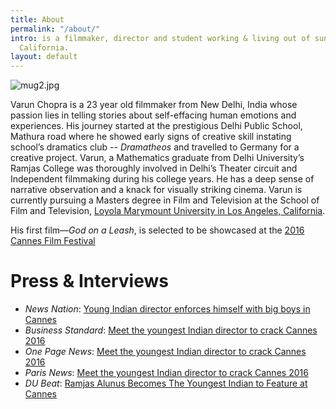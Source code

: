 ```yaml
---
title: About
permalink: "/about/"
intro: is a filmmaker, director and student working & living out of sunny Los Angeles,
  California.
layout: default
---
```


![mug2.jpg](/uploads/mug2.jpg)

Varun Chopra is a 23 year old filmmaker from New Delhi, India whose passion lies in telling stories about self-effacing human emotions and experiences. His journey started at the prestigious Delhi Public School, Mathura road where he showed early signs of creative skill instating school’s dramatics club -- *Dramatheos* and travelled to Germany for a creative project. Varun, a Mathematics graduate from Delhi University’s Ramjas College was thoroughly involved in Delhi’s Theater circuit and Independent filmmaking during his college years. He has a deep sense of narrative observation and a knack for visually striking cinema. Varun is currently pursuing a Masters degree in Film and Television at the School of Film and Television, [Loyola Marymount University in Los Angeles, California](http://www.lmu.edu/).

His first film&mdash;*God on a Leash*, is selected to be showcased at the [2016 Cannes Film Festival](http://sub.festival-cannes.fr/SfcCatalogue/MovieDetail/f6d5ff19-78ed-4411-9756-8ae088ce8165)

# Press & Interviews

- *News Nation*: [Young Indian director enforces himself with big boys in Cannes](http://www.newsnation.in/article/127759-young-indian-director-enforces-himself-with-big-boys-in-cannes.html)
- *Business Standard*: [Meet the youngest Indian director to crack Cannes 2016](http://www.business-standard.com/article/news-ani/meet-the-youngest-indian-director-to-crack-cannes-2016-116042500492_1.html)
- *One Page News*: [Meet the youngest Indian director to crack Cannes 2016](http://www.onenewspage.com/n/Entertainment/759lhubxi/Meet-the-youngest-Indian-director-to-crack-Cannes.htm)
- *Paris News*: [Meet the youngest Indian director to crack Cannes 2016](http://www.parisnews.net/index.php/sid/243484889)
- *DU Beat*: [Ramjas Alunus Becomes The Youngest Indian to Feature at Cannes](http://dubeat.com/2016/04/ramjas-alumni-becomes-the-youngest-indian-to-feature-at-cannes/)


<!-- <iframe src="https://player.vimeo.com/video/164217501" width="640" height="360" frameborder="0" webkitallowfullscreen mozallowfullscreen allowfullscreen></iframe> -->
